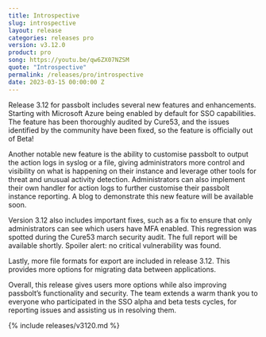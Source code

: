```yaml
---
title: Introspective
slug: introspective
layout: release
categories: releases pro
version: v3.12.0
product: pro
song: https://youtu.be/qw6ZX07NZSM
quote: "Introspective"
permalink: /releases/pro/introspective
date: 2023-03-15 00:00:00 Z
---
```

Release 3.12 for passbolt includes several new features and enhancements. Starting with Microsoft Azure being enabled by default for SSO capabilities. The feature has been thoroughly audited by Cure53, and the issues identified by the community have been fixed, so the feature is officially out of Beta!

Another notable new feature is the ability to customise passbolt to output the action logs in syslog or a file, giving administrators more control and visibility on what is happening on their instance and leverage other tools for threat and unusual activity detection. Administrators can also implement their own handler for action logs to further customise their passbolt instance reporting. A blog to demonstrate this new feature will be available soon. 

Version 3.12 also includes important fixes, such as a fix to ensure that only administrators can see which users have MFA enabled. This regression was spotted during the Cure53 march security audit. The full report will be available shortly. Spoiler alert: no critical vulnerability was found. 

Lastly, more file formats for export are included in release 3.12. This provides more options for migrating data between applications.

Overall, this release gives users more options while also improving passbolt’s functionality and security. The team extends a warm thank you to everyone who participated in the SSO alpha and beta tests cycles, for reporting issues and assisting us in resolving them.

{% include releases/v3120.md %}
